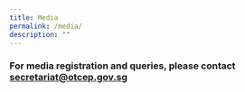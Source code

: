 ```yaml
---
title: Media
permalink: /media/
description: ""
---
```

### For media registration and queries, please contact [secretariat@otcep.gov.sg](secretariat@otcep.gov.sg)